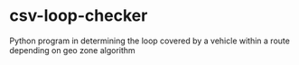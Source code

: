# csv-loop-checker
Python program in determining the loop covered by a vehicle within a route depending on geo zone algorithm
